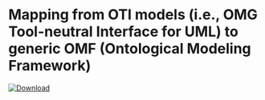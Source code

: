 # Mapping from OTI models (i.e., OMG Tool-neutral Interface for UML) to generic OMF (Ontological Modeling Framework)

[ ![Download](https://api.bintray.com/packages/jpl-imce/gov.nasa.jpl.imce/gov.nasa.jpl.omf.scala.mapping.oti/images/download.svg) ](https://bintray.com/jpl-imce/gov.nasa.jpl.imce/gov.nasa.jpl.omf.scala.mapping.oti/_latestVersion)